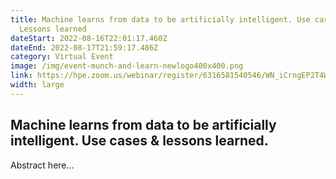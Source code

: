 ```yaml
---
title: Machine learns from data to be artificially intelligent. Use cases &
  Lessons learned
dateStart: 2022-08-16T22:01:17.460Z
dateEnd: 2022-08-17T21:59:17.486Z
category: Virtual Event
image: /img/event-munch-and-learn-newlogo400x400.png
link: https://hpe.zoom.us/webinar/register/6316581540546/WN_iCrngEP2T4Wlspf8RVvxMQ
width: large
---
```

## Machine learns from data to be artificially intelligent. Use cases & lessons learned.

Abstract here...